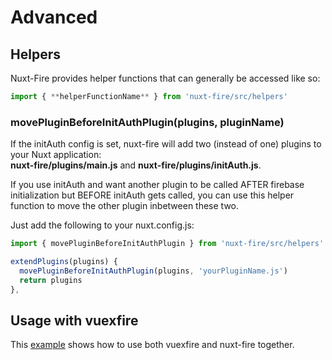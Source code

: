 # Advanced

## Helpers

Nuxt-Fire provides helper functions that can generally be accessed like so:

```js
import { **helperFunctionName** } from 'nuxt-fire/src/helpers'
```

### movePluginBeforeInitAuthPlugin(plugins, pluginName)

If the initAuth config is set, nuxt-fire will add two (instead of one) plugins to your Nuxt application:  
**nuxt-fire/plugins/main.js** and **nuxt-fire/plugins/initAuth.js**.

If you use initAuth and want another plugin to be called AFTER firebase initialization but BEFORE initAuth gets called, you can use this helper function to move the other plugin inbetween these two.

Just add the following to your nuxt.config.js:

```js
import { movePluginBeforeInitAuthPlugin } from 'nuxt-fire/src/helpers'

extendPlugins(plugins) {
  movePluginBeforeInitAuthPlugin(plugins, 'yourPluginName.js')
  return plugins
},
```

## Usage with vuexfire

This [example](https://github.com/lupas/nuxt-fire-vuexfire-example) shows how to use both vuexfire and nuxt-fire together.
